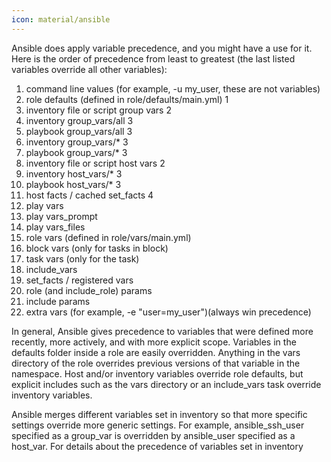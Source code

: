 ```yaml
---
icon: material/ansible
---
```


Ansible does apply variable precedence, and you might have a use for it. Here is the order of precedence from least to greatest (the last listed variables override all other variables):

1. command line values (for example, -u my_user, these are not variables)
2. role defaults (defined in role/defaults/main.yml) 1
3. inventory file or script group vars 2
4. inventory group_vars/all 3
5. playbook group_vars/all 3
6. inventory group_vars/* 3
7. playbook group_vars/* 3
8. inventory file or script host vars 2
9. inventory host_vars/* 3
10. playbook host_vars/* 3
11. host facts / cached set_facts 4
12. play vars
13. play vars_prompt
14. play vars_files
15. role vars (defined in role/vars/main.yml)
16. block vars (only for tasks in block)
17. task vars (only for the task)
18. include_vars
19. set_facts / registered vars
20. role (and include_role) params
21. include params
22. extra vars (for example, -e "user=my_user")(always win precedence)

In general, Ansible gives precedence to variables that were defined more recently, more actively, and with more explicit scope. Variables in the defaults folder inside a role are easily overridden. Anything in the vars directory of the role overrides previous versions of that variable in the namespace. Host and/or inventory variables override role defaults, but explicit includes such as the vars directory or an include_vars task override inventory variables.

Ansible merges different variables set in inventory so that more specific settings override more generic settings. For example, ansible_ssh_user specified as a group_var is overridden by ansible_user specified as a host_var. For details about the precedence of variables set in inventory